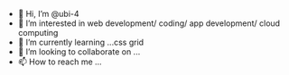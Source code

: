 - 👋 Hi, I’m @ubi-4
- 👀 I’m interested in web development/ coding/ app development/ cloud computing
- 🌱 I’m currently learning ...css grid
- 💞️ I’m looking to collaborate on ...
- 📫 How to reach me ...

<!---
ubi-4/ubi-4 is a ✨ special ✨ repository because its `README.md` (this file) appears on your GitHub profile.
You can click the Preview link to take a look at your changes.
--->
